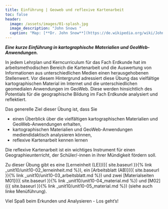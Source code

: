 ```yaml
---
title: Einführung | Geoweb und reflexive Kartenarbeit
toc: false
header:
  image: /assets/images/01-splash.jpg
  image_description: "John Snows "
  caption: "Map: [**Dr. John Snow**](https://de.wikipedia.org/wiki/John_Snow_(Mediziner)) [Wellcome Library via wikimedia](https://w.wiki/QtV)"
---
```

***Eine kurze Einführung in kartographische Materialien und GeoWeb-Anwendungen.***
<!--more-->

In jedem Lehrplan und Kerncurriculum für das Fach Erdkunde hat im arbeitsmethodischen Bereich die Kartenarbeit und die Auswertung von Informationen aus unterschiedlichen Medien einen herausgehobenen Stellenwert. Vor diesem Hintergrund adressiert diese Übung das vielfältige kartographischen Material im Internet und die unterschiedlichen geomedialen Anwendungen im GeoWeb. Diese werden hinsichtlich des Potentials für die geographische Bildung im Fach Erdkunde analysiert und reflektiert.

Das generelle Ziel dieser Übung ist, dass Sie

  * einen Überblick über die vielfältigen kartographischen Materialien und GeoWeb-Anwendungen erhalten,
  * kartographischen Materialien und GeoWeb-Anwendungen mediendidaktisch analysieren können,
  * reflexive Kartenarbeit kennen lernen
  
Die reflexive Kartenarbeit ist ein wichtiges Instrument für einen Geographieunterricht, der Schüler/-innen in ihrer Mündigkeit fördern soll. 

Zu dieser Übung gibt es eine [Lerneinheit (LE)]({{ site.baseurl }}{% link _unit10/unit10-02_lerneinheit.md %}), ein [Arbeitsblatt (AB)]({{ site.baseurl }}{% link _unit10/unit10-03_arbeitsblatt.md %}) und zwei [Materialseiten M01]({{ site.baseurl }}{% link _unit10/unit10-04_material.md %}) und [M02]({{ site.baseurl }}{% link _unit10/unit10-05_material.md %}) (siehe auch linke Menüführung).

Viel Spaß beim Erkunden und Analysieren - Los geht’s!